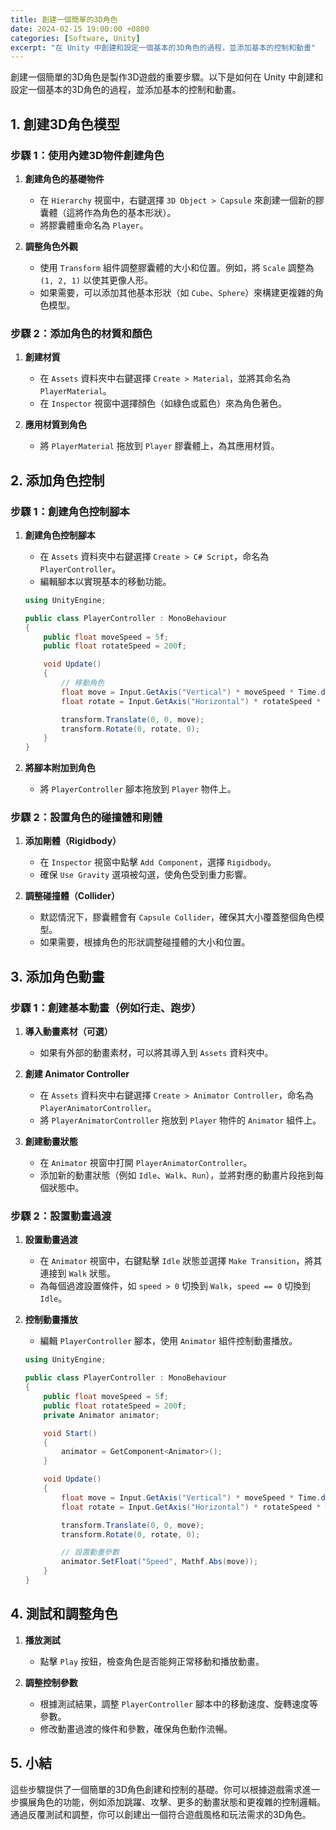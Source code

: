 ```yaml
---
title: 創建一個簡單的3D角色
date: 2024-02-15 19:00:00 +0800
categories: [Software, Unity]
excerpt: "在 Unity 中創建和設定一個基本的3D角色的過程，並添加基本的控制和動畫"
---
```


創建一個簡單的3D角色是製作3D遊戲的重要步驟。以下是如何在 Unity 中創建和設定一個基本的3D角色的過程，並添加基本的控制和動畫。

## **1. 創建3D角色模型**

### **步驟 1：使用內建3D物件創建角色**

1. **創建角色的基礎物件**
   - 在 `Hierarchy` 視窗中，右鍵選擇 `3D Object > Capsule` 來創建一個新的膠囊體（這將作為角色的基本形狀）。
   - 將膠囊體重命名為 `Player`。

2. **調整角色外觀**
   - 使用 `Transform` 組件調整膠囊體的大小和位置。例如，將 `Scale` 調整為 `(1, 2, 1)` 以使其更像人形。
   - 如果需要，可以添加其他基本形狀（如 `Cube`、`Sphere`）來構建更複雜的角色模型。

### **步驟 2：添加角色的材質和顏色**

1. **創建材質**
   - 在 `Assets` 資料夾中右鍵選擇 `Create > Material`，並將其命名為 `PlayerMaterial`。
   - 在 `Inspector` 視窗中選擇顏色（如綠色或藍色）來為角色著色。

2. **應用材質到角色**
   - 將 `PlayerMaterial` 拖放到 `Player` 膠囊體上，為其應用材質。

## **2. 添加角色控制**

### **步驟 1：創建角色控制腳本**

1. **創建角色控制腳本**
   - 在 `Assets` 資料夾中右鍵選擇 `Create > C# Script`，命名為 `PlayerController`。
   - 編輯腳本以實現基本的移動功能。

   ```csharp
   using UnityEngine;

   public class PlayerController : MonoBehaviour
   {
       public float moveSpeed = 5f;
       public float rotateSpeed = 200f;

       void Update()
       {
           // 移動角色
           float move = Input.GetAxis("Vertical") * moveSpeed * Time.deltaTime;
           float rotate = Input.GetAxis("Horizontal") * rotateSpeed * Time.deltaTime;

           transform.Translate(0, 0, move);
           transform.Rotate(0, rotate, 0);
       }
   }
   ```

2. **將腳本附加到角色**
   - 將 `PlayerController` 腳本拖放到 `Player` 物件上。

### **步驟 2：設置角色的碰撞體和剛體**

1. **添加剛體（Rigidbody）**
   - 在 `Inspector` 視窗中點擊 `Add Component`，選擇 `Rigidbody`。
   - 確保 `Use Gravity` 選項被勾選，使角色受到重力影響。

2. **調整碰撞體（Collider）**
   - 默認情況下，膠囊體會有 `Capsule Collider`，確保其大小覆蓋整個角色模型。
   - 如果需要，根據角色的形狀調整碰撞體的大小和位置。

## **3. 添加角色動畫**

### **步驟 1：創建基本動畫（例如行走、跑步）**

1. **導入動畫素材（可選）**
   - 如果有外部的動畫素材，可以將其導入到 `Assets` 資料夾中。

2. **創建 Animator Controller**
   - 在 `Assets` 資料夾中右鍵選擇 `Create > Animator Controller`，命名為 `PlayerAnimatorController`。
   - 將 `PlayerAnimatorController` 拖放到 `Player` 物件的 `Animator` 組件上。

3. **創建動畫狀態**
   - 在 `Animator` 視窗中打開 `PlayerAnimatorController`。
   - 添加新的動畫狀態（例如 `Idle`、`Walk`、`Run`），並將對應的動畫片段拖到每個狀態中。

### **步驟 2：設置動畫過渡**

1. **設置動畫過渡**
   - 在 `Animator` 視窗中，右鍵點擊 `Idle` 狀態並選擇 `Make Transition`，將其連接到 `Walk` 狀態。
   - 為每個過渡設置條件，如 `speed > 0` 切換到 `Walk`，`speed == 0` 切換到 `Idle`。

2. **控制動畫播放**
   - 編輯 `PlayerController` 腳本，使用 `Animator` 組件控制動畫播放。

   ```csharp
   using UnityEngine;

   public class PlayerController : MonoBehaviour
   {
       public float moveSpeed = 5f;
       public float rotateSpeed = 200f;
       private Animator animator;

       void Start()
       {
           animator = GetComponent<Animator>();
       }

       void Update()
       {
           float move = Input.GetAxis("Vertical") * moveSpeed * Time.deltaTime;
           float rotate = Input.GetAxis("Horizontal") * rotateSpeed * Time.deltaTime;

           transform.Translate(0, 0, move);
           transform.Rotate(0, rotate, 0);

           // 設置動畫參數
           animator.SetFloat("Speed", Mathf.Abs(move));
       }
   }
   ```

## **4. 測試和調整角色**

1. **播放測試**
   - 點擊 `Play` 按鈕，檢查角色是否能夠正常移動和播放動畫。

2. **調整控制參數**
   - 根據測試結果，調整 `PlayerController` 腳本中的移動速度、旋轉速度等參數。
   - 修改動畫過渡的條件和參數，確保角色動作流暢。

## **5. 小結**

這些步驟提供了一個簡單的3D角色創建和控制的基礎。你可以根據遊戲需求進一步擴展角色的功能，例如添加跳躍、攻擊、更多的動畫狀態和更複雜的控制邏輯。通過反覆測試和調整，你可以創建出一個符合遊戲風格和玩法需求的3D角色。
